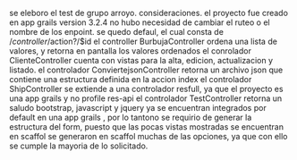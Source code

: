 se eleboro el test de grupo arroyo. consideraciones. el proyecto fue creado en app grails version 3.2.4 no hubo necesidad de cambiar el ruteo o el nombre de los enpoint. se quedo defaul, el cual consta de /$controller/$action?/$id el controller BurbujaController ordena una lista de valores, y retorna en pantalla los valores ordenados el conrolador ClienteController cuenta con vistas para la alta, edicion, actualizacion y listado. el controlador ConviertejsonController retorna un archivo json que contiene una estructura definida en la accion index el controlador ShipController se extiende a una controlador resfull, ya que el proyecto es una app grails y no profile res-api el controlador TestController retorna un saludo bootstrap, javascript y jquery ya se encuentran integrados por default en una app grails , por lo tantono se requirio de generar la estructura del form, puesto que las pocas vistas mostradas se encuentran en scaffol se generaron en scaffol muchas de las opciones, ya que con ello se cumple la mayoria de lo solicitado.
